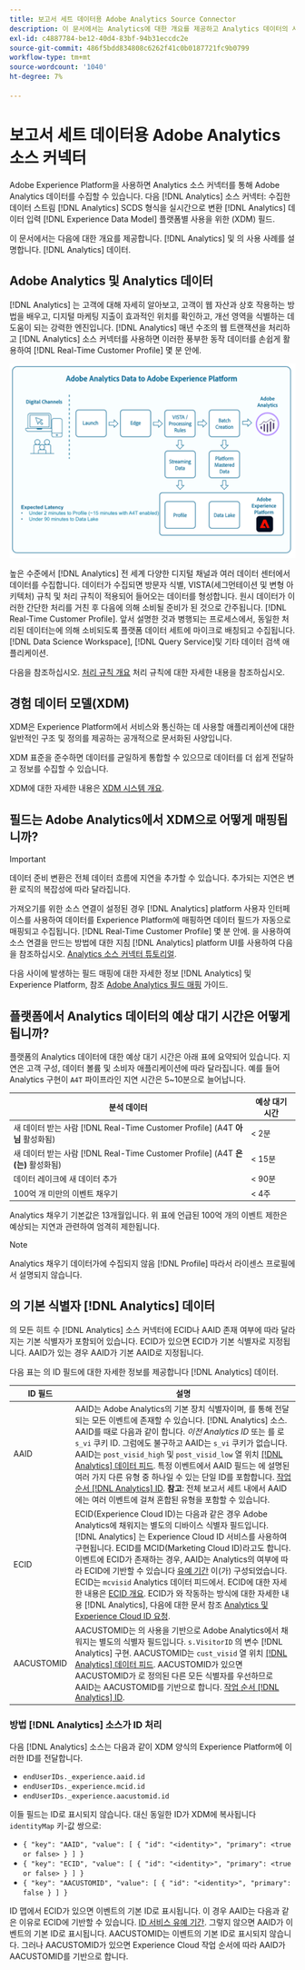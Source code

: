 ```yaml
---
title: 보고서 세트 데이터용 Adobe Analytics Source Connector
description: 이 문서에서는 Analytics에 대한 개요를 제공하고 Analytics 데이터의 사용 사례를 설명합니다.
exl-id: c4887784-be12-40d4-83bf-94b31eccdc2e
source-git-commit: 486f5bdd834808c6262f41c0b0187721fc9b0799
workflow-type: tm+mt
source-wordcount: '1040'
ht-degree: 7%

---
```


# 보고서 세트 데이터용 Adobe Analytics 소스 커넥터

Adobe Experience Platform을 사용하면 Analytics 소스 커넥터를 통해 Adobe Analytics 데이터를 수집할 수 있습니다. 다음 [!DNL Analytics] 소스 커넥터: 수집한 데이터 스트림 [!DNL Analytics] SCDS 형식을 실시간으로 변환 [!DNL Analytics] 데이터 입력 [!DNL Experience Data Model] 플랫폼별 사용을 위한 (XDM) 필드.

이 문서에서는 다음에 대한 개요를 제공합니다. [!DNL Analytics] 및 의 사용 사례를 설명합니다. [!DNL Analytics] 데이터.

## Adobe Analytics 및 Analytics 데이터

[!DNL Analytics] 는 고객에 대해 자세히 알아보고, 고객이 웹 자산과 상호 작용하는 방법을 배우고, 디지털 마케팅 지출이 효과적인 위치를 확인하고, 개선 영역을 식별하는 데 도움이 되는 강력한 엔진입니다. [!DNL Analytics] 매년 수조의 웹 트랜잭션을 처리하고 [!DNL Analytics] 소스 커넥터를 사용하면 이러한 풍부한 동작 데이터를 손쉽게 활용하여 [!DNL Real-Time Customer Profile] 몇 분 안에.

![Adobe Analytics을 포함한 다양한 Adobe 애플리케이션의 데이터 여정을 보여 주는 그래픽입니다.](./images/analytics-data-experience-platform.png)

높은 수준에서 [!DNL Analytics] 전 세계 다양한 디지털 채널과 여러 데이터 센터에서 데이터를 수집합니다. 데이터가 수집되면 방문자 식별, VISTA(세그먼테이션 및 변형 아키텍처) 규칙 및 처리 규칙이 적용되어 들어오는 데이터를 형성합니다. 원시 데이터가 이러한 간단한 처리를 거친 후 다음에 의해 소비될 준비가 된 것으로 간주됩니다. [!DNL Real-Time Customer Profile]. 앞서 설명한 것과 병행되는 프로세스에서, 동일한 처리된 데이터는에 의해 소비되도록 플랫폼 데이터 세트에 마이크로 배칭되고 수집됩니다. [!DNL Data Science Workspace], [!DNL Query Service]및 기타 데이터 검색 애플리케이션.

다음을 참조하십시오. [처리 규칙 개요](https://experienceleague.adobe.com/docs/analytics/admin/admin-tools/processing-rules/processing-rules.html) 처리 규칙에 대한 자세한 내용을 참조하십시오.

## 경험 데이터 모델(XDM)

XDM은 Experience Platform에서 서비스와 통신하는 데 사용할 애플리케이션에 대한 일반적인 구조 및 정의를 제공하는 공개적으로 문서화된 사양입니다.

XDM 표준을 준수하면 데이터를 균일하게 통합할 수 있으므로 데이터를 더 쉽게 전달하고 정보를 수집할 수 있습니다.

XDM에 대한 자세한 내용은 [XDM 시스템 개요](../../../xdm/home.md).

## 필드는 Adobe Analytics에서 XDM으로 어떻게 매핑됩니까?

>[!IMPORTANT]
>
>데이터 준비 변환은 전체 데이터 흐름에 지연을 추가할 수 있습니다. 추가되는 지연은 변환 로직의 복잡성에 따라 달라집니다.

가져오기를 위한 소스 연결이 설정된 경우 [!DNL Analytics] platform 사용자 인터페이스를 사용하여 데이터를 Experience Platform에 매핑하면 데이터 필드가 자동으로 매핑되고 수집됩니다. [!DNL Real-Time Customer Profile] 몇 분 안에. 을 사용하여 소스 연결을 만드는 방법에 대한 지침 [!DNL Analytics] platform UI를 사용하여 다음을 참조하십시오. [Analytics 소스 커넥터 튜토리얼](../../tutorials/ui/create/adobe-applications/analytics.md).

다음 사이에 발생하는 필드 매핑에 대한 자세한 정보 [!DNL Analytics] 및 Experience Platform, 참조 [Adobe Analytics 필드 매핑](./mapping/analytics.md) 가이드.

## 플랫폼에서 Analytics 데이터의 예상 대기 시간은 어떻게 됩니까?

플랫폼의 Analytics 데이터에 대한 예상 대기 시간은 아래 표에 요약되어 있습니다. 지연은 고객 구성, 데이터 볼륨 및 소비자 애플리케이션에 따라 달라집니다. 예를 들어 Analytics 구현이 `A4T` 파이프라인 지연 시간은 5~10분으로 늘어납니다.

| 분석 데이터 | 예상 대기 시간 |
| -------------- | ---------------- |
| 새 데이터 받는 사람 [!DNL Real-Time Customer Profile] (A4T **아님** 활성화됨) | &lt; 2분 |
| 새 데이터 받는 사람 [!DNL Real-Time Customer Profile] (A4T **은(는)** 활성화됨) | &lt; 15분 |
| 데이터 레이크에 새 데이터 추가 | &lt; 90분 |
| 100억 개 미만의 이벤트 채우기 | &lt; 4주 |

Analytics 채우기 기본값은 13개월입니다. 위 표에 언급된 100억 개의 이벤트 제한은 예상되는 지연과 관련하여 엄격히 제한됩니다.

>[!NOTE]
>
>Analytics 채우기 데이터가에 수집되지 않음 [!DNL Profile] 따라서 라이센스 프로필에서 설명되지 않습니다.

## 의 기본 식별자 [!DNL Analytics] 데이터

의 모든 히트 수 [!DNL Analytics] 소스 커넥터에 ECID나 AAID 존재 여부에 따라 달라지는 기본 식별자가 포함되어 있습니다. ECID가 있으면 ECID가 기본 식별자로 지정됩니다. AAID가 있는 경우 AAID가 기본 AAID로 지정됩니다.

다음 표는 의 ID 필드에 대한 자세한 정보를 제공합니다 [!DNL Analytics] 데이터.

| ID 필드 | 설명 |
| --- | --- |
| AAID | AAID는 Adobe Analytics의 기본 장치 식별자이며, 를 통해 전달되는 모든 이벤트에 존재할 수 있습니다. [!DNL Analytics] 소스. AAID를 때로 다음과 같이 합니다. *이전 Analytics ID* 또는 를 로 `s_vi` 쿠키 ID. 그럼에도 불구하고 AAID는 `s_vi` 쿠키가 없습니다. AAID는 `post_visid_high` 및 `post_visid_low` 열 위치 [[!DNL Analytics] 데이터 피드](https://experienceleague.adobe.com/docs/analytics/export/analytics-data-feed/data-feed-contents/datafeeds-reference.html). 특정 이벤트에서 AAID 필드는 에 설명된 여러 가지 다른 유형 중 하나일 수 있는 단일 ID를 포함합니다. [작업 순서 [!DNL Analytics] ID](https://experienceleague.adobe.com/docs/id-service/using/reference/analytics-reference/analytics-order-of-operations.html). **참고**: 전체 보고서 세트 내에서 AAID에는 여러 이벤트에 걸쳐 혼합된 유형을 포함할 수 있습니다. |
| ECID | ECID(Experience Cloud ID)는 다음과 같은 경우 Adobe Analytics에 채워지는 별도의 디바이스 식별자 필드입니다. [!DNL Analytics] 는 Experience Cloud ID 서비스를 사용하여 구현됩니다. ECID를 MCID(Marketing Cloud ID)라고도 합니다. 이벤트에 ECID가 존재하는 경우, AAID는 Analytics의 여부에 따라 ECID에 기반할 수 있습니다 [유예 기간](https://experienceleague.adobe.com/docs/id-service/using/reference/analytics-reference/grace-period.html) 이(가) 구성되었습니다. ECID는 `mcvisid` Analytics 데이터 피드에서. ECID에 대한 자세한 내용은 [ECID 개요](../../../identity-service/ecid.md). ECID가 와 작동하는 방식에 대한 자세한 내용 [!DNL Analytics], 다음에 대한 문서 참조 [Analytics 및 Experience Cloud ID 요청](https://experienceleague.adobe.com/docs/id-service/using/reference/analytics-reference/legacy-analytics.html?lang=ko-kr). |
| AACUSTOMID | AACUSTOMID는 의 사용을 기반으로 Adobe Analytics에서 채워지는 별도의 식별자 필드입니다. `s.VisitorID` 의 변수 [!DNL Analytics] 구현. AACUSTOMID는 `cust_visid` 열 위치 [[!DNL Analytics] 데이터 피드](https://experienceleague.adobe.com/docs/analytics/export/analytics-data-feed/data-feed-contents/datafeeds-reference.html). AACUSTOMID가 있으면 AACUSTOMID가 로 정의된 다른 모든 식별자를 우선하므로 AAID는 AACUSTOMID를 기반으로 합니다. [작업 순서 [!DNL Analytics] ID](https://experienceleague.adobe.com/docs/id-service/using/reference/analytics-reference/analytics-order-of-operations.html). |

### 방법 [!DNL Analytics] 소스가 ID 처리

다음 [!DNL Analytics] 소스는 다음과 같이 XDM 양식의 Experience Platform에 이러한 ID를 전달합니다.

* `endUserIDs._experience.aaid.id`
* `endUserIDs._experience.mcid.id`
* `endUserIDs._experience.aacustomid.id`

이들 필드는 ID로 표시되지 않습니다. 대신 동일한 ID가 XDM에 복사됩니다 `identityMap` 키-값 쌍으로:

* `{ "key": "AAID", "value": [ { "id": "<identity>", "primary": <true or false> } ] }`
* `{ "key": "ECID", "value": [ { "id": "<identity>", "primary": <true or false> } ] }`
* `{ "key": "AACUSTOMID", "value": [ { "id": "<identity>", "primary": false } ] }`

ID 맵에서 ECID가 있으면 이벤트의 기본 ID로 표시됩니다. 이 경우 AAID는 다음과 같은 이유로 ECID에 기반할 수 있습니다. [ID 서비스 유예 기간](https://experienceleague.adobe.com/docs/id-service/using/reference/analytics-reference/grace-period.html). 그렇지 않으면 AAID가 이벤트의 기본 ID로 표시됩니다. AACUSTOMID는 이벤트의 기본 ID로 표시되지 않습니다. 그러나 AACUSTOMID가 있으면 Experience Cloud 작업 순서에 따라 AAID가 AACUSTOMID를 기반으로 합니다.